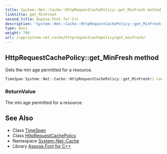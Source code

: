 ```yaml
---
title: System::Net::Cache::HttpRequestCachePolicy::get_MinFresh method
linktitle: get_MinFresh
second_title: Aspose.Font for C++
description: 'System::Net::Cache::HttpRequestCachePolicy::get_MinFresh method. Gets the min age permitted for a resource in C++.'
type: docs
weight: 700
url: /cpp/system.net.cache/httprequestcachepolicy/get_minfresh/
---
```

## HttpRequestCachePolicy::get_MinFresh method


Gets the min age permitted for a resource.

```cpp
TimeSpan System::Net::Cache::HttpRequestCachePolicy::get_MinFresh() const
```


### ReturnValue

The min age permitted for a resource.

## See Also

* Class [TimeSpan](../../../system/timespan/)
* Class [HttpRequestCachePolicy](../)
* Namespace [System::Net::Cache](../../)
* Library [Aspose.Font for C++](../../../)
